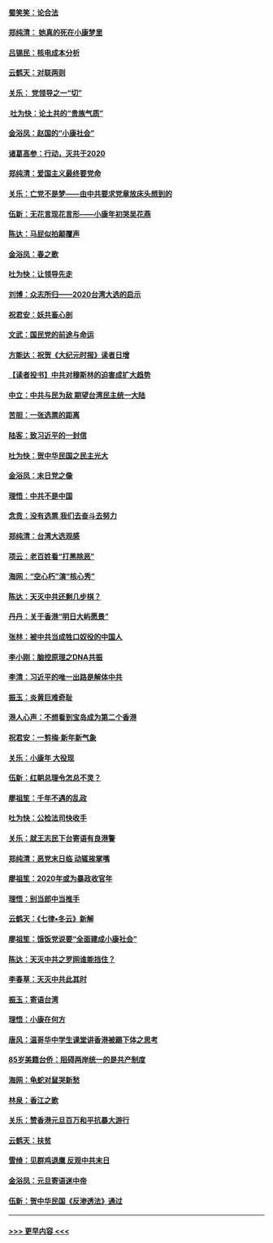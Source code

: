 #### [蜀笑笑：论合法](../pages/nsc993/n11808064.md?t=01210455) 
#### [郑纯清： 她真的死在小康梦里](../pages/nsc993/n11806623.md?t=01210455) 
#### [吕锡民：核电成本分析](../pages/nsc993/n11806284.md?t=01210455) 
#### [云鹤天：对联两则](../pages/nsc993/n11805957.md?t=01210455) 
#### [关乐： 党领导之一“切”](../pages/nsc993/n11804505.md?t=01210455) 
#### [ 吐为快：论土共的“贵族气质”](../pages/nsc993/n11804490.md?t=01210455) 
#### [金浴凤：赵国的“小康社会”](../pages/nsc993/n11804452.md?t=01210455) 
#### [诸葛高参：行动，灭共于2020](../pages/nsc993/n11804120.md?t=01210455) 
#### [郑纯清：爱国主义最终要党命](../pages/nsc993/n11802197.md?t=01210455) 
#### [关乐：亡党不是梦——由中共要求党章放床头想到的](../pages/nsc993/n11802156.md?t=01210455) 
#### [伍新：无花言现花言形——小康年初哭吴花燕](../pages/nsc993/n11800044.md?t=01210455) 
#### [陈达：马屁似拍颠覆声](../pages/nsc993/n11800010.md?t=01210455) 
#### [金浴凤：春之歌](../pages/nsc993/n11797687.md?t=01210455) 
#### [吐为快：让领导先走](../pages/nsc993/n11797512.md?t=01210455) 
#### [刘博：众志所归——2020台湾大选的启示](../pages/nsc993/n11796878.md?t=01210455) 
#### [祝君安：妖共畜心剖](../pages/nsc993/n11794273.md?t=01210455) 
#### [文武：国民党的前途与命运](../pages/nsc993/n11794198.md?t=01210455) 
#### [方能达：祝贺《大纪元时报》读者日增](../pages/nsc993/n11793807.md?t=01210455) 
#### [【读者投书】中共对穆斯林的迫害成扩大趋势](../pages/nsc993/n11791371.md?t=01210455) 
#### [中立：中共与民为敌 期望台湾民主统一大陆](../pages/nsc993/n11790392.md?t=01210455) 
#### [苦胆：一张选票的距离](../pages/nsc993/n11788914.md?t=01210455) 
#### [陆客：致习近平的一封信](../pages/nsc993/n11788867.md?t=01210455) 
#### [吐为快：贺中华民国之民主光大](../pages/nsc993/n11788618.md?t=01210455) 
#### [金浴凤：末日党之像](../pages/nsc993/n11787475.md?t=01210455) 
#### [理悟：中共不是中国](../pages/nsc993/n11787463.md?t=01210455) 
#### [念贲：没有选票  我们去奋斗去努力](../pages/nsc993/n11787398.md?t=01210455) 
#### [郑纯清：台湾大选观感](../pages/nsc993/n11786210.md?t=01210455) 
#### [项云：老百姓看“打黑除恶”](../pages/nsc993/n11785398.md?t=01210455) 
#### [海网：“空心朽”演“核心秀”](../pages/nsc993/n11783874.md?t=01210455) 
#### [陈达：天灭中共还剩几步棋？](../pages/nsc993/n11783719.md?t=01210455) 
#### [丹丹：关于香港“明日大屿愿景”](../pages/nsc993/n11783273.md?t=01210455) 
#### [张林：被中共当成牲口奴役的中国人](../pages/nsc993/n11782397.md?t=01210455) 
#### [李小刚：脑控原理之DNA共振](../pages/nsc993/n11780962.md?t=01210455) 
#### [李清：习近平的唯一出路是解体中共](../pages/nsc993/n11780866.md?t=01210455) 
#### [振玉：炎黄巨难奇耻](../pages/nsc993/n11779632.md?t=01210455) 
#### [港人心声：不想看到宝岛成为第二个香港](../pages/nsc993/n11778817.md?t=01210455) 
#### [祝君安：一剪梅‧新年新气象](../pages/nsc993/n11776340.md?t=01210455) 
#### [关乐：小康年 大役现](../pages/nsc993/n11774213.md?t=01210455) 
#### [伍新：红朝总理令怎总不灵？](../pages/nsc993/n11770813.md?t=01210455) 
#### [廖祖笙：千年不遇的乱政](../pages/nsc993/n11770373.md?t=01210455) 
#### [吐为快：公检法司快收手](../pages/nsc993/n11770359.md?t=01210455) 
#### [关乐：就王志民下台寄语有良港警](../pages/nsc993/n11769903.md?t=01210455) 
#### [郑纯清：恶党末日临 动辄挨掌嘴](../pages/nsc993/n11769356.md?t=01210455) 
#### [廖祖笙：2020年或为暴政收官年](../pages/nsc993/n11768216.md?t=01210455) 
#### [理悟：别当郎中当推手](../pages/nsc993/n11768243.md?t=01210455) 
#### [云鹤天：《七律▪冬云》新解](../pages/nsc993/n11768204.md?t=01210455) 
#### [廖祖笙：饿饭党说要“全面建成小康社会”](../pages/nsc993/n11767482.md?t=01210455) 
#### [陈达：天灭中共之罗网谁能挡住？](../pages/nsc993/n11767465.md?t=01210455) 
#### [李春草：天灭中共此其时](../pages/nsc993/n11767452.md?t=01210455) 
#### [振玉：寄语台湾](../pages/nsc993/n11767432.md?t=01210455) 
#### [理悟：小康在何方](../pages/nsc993/n11767394.md?t=01210455) 
#### [唐风：温哥华中学生课堂讲香港被踢下体之思考](../pages/nsc993/n11766848.md?t=01210455) 
#### [85岁美籍台侨：阻碍两岸统一的是共产制度](../pages/nsc993/n11765043.md?t=01210455) 
#### [海网：龟蛇对鼠哭新愁](../pages/nsc993/n11764895.md?t=01210455) 
#### [林泉：香江之歌](../pages/nsc993/n11764415.md?t=01210455) 
#### [关乐：赞香港元旦百万和平抗暴大游行](../pages/nsc993/n11764382.md?t=01210455) 
#### [云鹤天：扶贫](../pages/nsc993/n11764245.md?t=01210455) 
#### [雪绮：见群鸡退鹰  反观中共末日](../pages/nsc993/n11762112.md?t=01210455) 
#### [金浴凤：元旦寄语迷中帝](../pages/nsc993/n11761788.md?t=01210455) 
#### [伍新：贺中华民国《反渗透法》通过](../pages/nsc993/n11761994.md?t=01210455) 

----
#### [ >>> 更早内容 <<< ](../indexes/nsc993-earlier.md)
